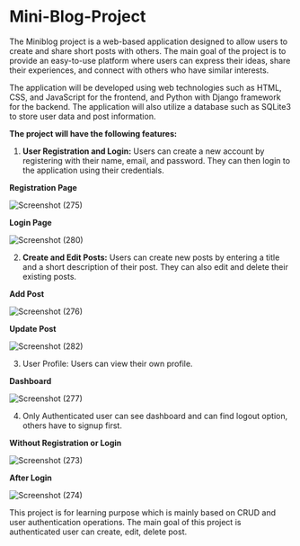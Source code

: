 # Mini-Blog-Project

The Miniblog project is a web-based application designed to allow users to create and share short posts with others. The main goal of the project is to provide an easy-to-use platform where users can express their ideas, share their experiences, and connect with others who have similar interests.

The application will be developed using web technologies such as HTML, CSS, and JavaScript for the frontend, and Python with Django framework for the backend. 
The application will also utilize a database such as SQLite3 to store user data and post information.

**The project will have the following features:**

1. **User Registration and Login:** Users can create a new account by registering with their name, email, and password. They can then login to the application using their credentials.

**Registration Page**

![Screenshot (275)](https://user-images.githubusercontent.com/79735371/222537345-5d381d32-80c1-4fef-b774-43cf8c157448.png)

**Login Page**

![Screenshot (280)](https://user-images.githubusercontent.com/79735371/222539018-a4ab2506-b690-4755-9513-62306f102b24.png)

2. **Create and Edit Posts:** Users can create new posts by entering a title and a short description of their post. They can also edit and delete their existing posts.

**Add Post**

![Screenshot (276)](https://user-images.githubusercontent.com/79735371/222543328-f7187f78-a1a4-4180-8868-f4f383bcd488.png)

**Update Post**

![Screenshot (282)](https://user-images.githubusercontent.com/79735371/222540656-b35380c9-1201-42ad-9d26-e82f7d3fe4f8.png)

3. User Profile: Users can view their own profile.

**Dashboard**

![Screenshot (277)](https://user-images.githubusercontent.com/79735371/222540884-a6cdd571-2be7-4fa3-a1e3-f0f2e8e26d34.png)



4. Only Authenticated user can see dashboard and can find logout option, others have to signup first.

**Without Registration or Login**

![Screenshot (273)](https://user-images.githubusercontent.com/79735371/222541281-d225dde8-f9e2-49d1-ac74-eef48c24a56f.png)

**After Login**

![Screenshot (274)](https://user-images.githubusercontent.com/79735371/222541415-7d40cb12-ce7c-49cc-8094-37edeea9d88a.png)

This project is for learning purpose which is mainly based on CRUD and user authentication operations. The main goal of this project is authenticated user can create, edit, delete post.
